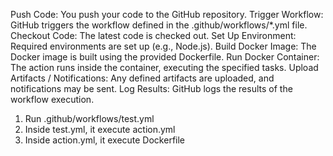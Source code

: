 Push Code: You push your code to the GitHub repository.
Trigger Workflow: GitHub triggers the workflow defined in the .github/workflows/\*.yml file.
Checkout Code: The latest code is checked out.
Set Up Environment: Required environments are set up (e.g., Node.js).
Build Docker Image: The Docker image is built using the provided Dockerfile.
Run Docker Container: The action runs inside the container, executing the specified tasks.
Upload Artifacts / Notifications: Any defined artifacts are uploaded, and notifications may be sent.
Log Results: GitHub logs the results of the workflow execution.

1. Run .github/workflows/test.yml
2. Inside test.yml, it execute action.yml
3. Inside action.yml, it execute Dockerfile
